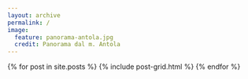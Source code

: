 ```yaml
---
layout: archive
permalink: /
image:
  feature: panorama-antola.jpg
  credit: Panorama dal m. Antola
---
```


<div class="tiles">
{% for post in site.posts %}
  {% include post-grid.html %}
{% endfor %}
</div><!-- /.tiles -->
